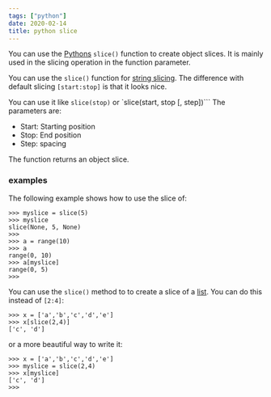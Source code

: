 ```yaml
---
tags: ["python"]
date: 2020-02-14
title: python slice
---
```

You can use the [Pythons](https://python.org) `slice()` function to create object slices. It is mainly used in the slicing operation in the function parameter. 

You can use the `slice()` function for [string slicing](https://pythonspot.com/string-slices-part-2/). The difference with default slicing `[start:stop]` is that it looks nice.
 
You can use it like `slice(stop)` or `slice(start, stop [, step])```
The parameters are: 

* Start: Starting position
* Stop: End position
* Step: spacing

The function returns an object slice.

### examples

The following example shows how to use the slice of:

    >>> myslice = slice(5)
    >>> myslice
    slice(None, 5, None)
    >>> 
    >>> a = range(10)
    >>> a
    range(0, 10)
    >>> a[myslice]
    range(0, 5)
    >>> 

You can use the `slice()` method to to create a slice of a [list](https://pythonbasics.org/list/). You can do this instead of `[2:4]`:

    >>> x = ['a','b','c','d','e']
    >>> x[slice(2,4)]
    ['c', 'd']

or a more beautiful way to write it:

    >>> x = ['a','b','c','d','e']
    >>> myslice = slice(2,4)
    >>> x[myslice]
    ['c', 'd']
    >>> 



